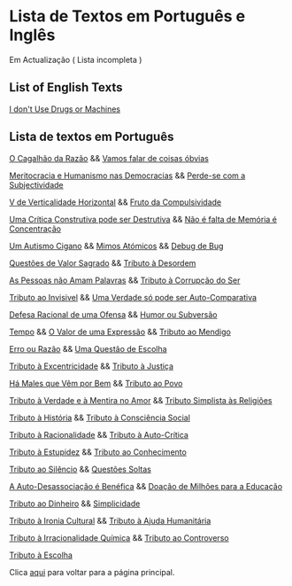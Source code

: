 # Lista de Textos em Português e Inglês

Em Actualização ( Lista incompleta )

## List of English Texts

[I don't Use Drugs or Machines](./en/Drugs_or_Machines.md)

## Lista de textos em Português

[O Cagalhão da Razão](./pt/O_Cagalhão_Da_Razão.md) && [Vamos falar de coisas óbvias](./pt/Vamos_falar_de_coisas_obvias.md)

[Meritocracia e Humanismo nas Democracias](./pt/Meritocracia_e_Humanismo_na_Democracia.md) && [Perde-se com a Subjectividade](./pt/Perde-se_com_a_subjectividade.md)

[V de Verticalidade Horizontal](./pt/V_de_verticalidade_horizontal.md) && [Fruto da Compulsividade](./pt/Fruto_da_Compulsividade.md)

[Uma Crítica Construtiva pode ser Destrutiva](./pt/Critica_construtiva_destrutiva.md) && [Não é falta de Memória é Concentração](./pt/Falta_de_Memoria.md)

[Um Autismo Cigano](./pt/Autismo_Cigano.md) && [Mimos Atómicos](./pt/Mimos_Atomicos.md) && [Debug de Bug](./pt/Debug_the_Bug.md)

[Questões de Valor Sagrado](./pt/Questoes_de_valor_sagrado.md) && [Tributo à Desordem](./pt/Tributo_a_Desordem.md)

[As Pessoas não Amam Palavras](./pt/Pessoas_nao_amam_palavras.md) && [Tributo à Corrupção do Ser](./pt/Corrupcao_do_ser.md)

[Tributo ao Invisivel](./pt/Tributo_ao_Invisivel.md) && [Uma Verdade só pode ser Auto-Comparativa](./pt/Verdade_auto_comparativa.md)

[Defesa Racional de uma Ofensa](./pt/Defesa_Racional_Ofensa.md) && [Humor ou Subversão](./pt/Humor_Subversao.md)

[Tempo](./pt/Tempo.md) && [O Valor de uma Expressão](./pt/Valor_Expressao.md) && [Tributo ao Mendigo](./pt/Mendigar.md)

[Erro ou Razão](./pt/Erro_ou_Razao.md) && [Uma Questão de Escolha](./pt/Questao_de_Escolha.md)

[Tributo à Excentricidade](./pt/Excentricidade.md) && [Tributo à Justiça](./pt/Justica.md)

[Há Males que Vêm por Bem](./pt/Males_Bem.md) && [Tributo ao Povo](./pt/Povo.md)

[Tributo à Verdade e à Mentira no Amor](./pt/Verdade_Mentira_Amor.md) && [Tributo Simplista às Religiões](./pt/Religiao.md)

[Tributo à História](./pt/Historia.md) && [Tributo à Consciência Social](./pt/Consciencia_Social.md)

[Tributo à Racionalidade](./pt/Racionalidade.md) && [Tributo à Auto-Crítica](./pt/Auto_Critica.md)

[Tributo à Estupidez](./pt/Estupidez.md) && [Tributo ao Conhecimento](./pt/Conhecimento.md)

[Tributo ao Silêncio](./pt/Silencio.md) && [Questões Soltas](./pt/Questoes_Soltas.md)

[A Auto-Desassociação é Benéfica](./pt/Desassocia.md) && [Doação de Milhões para a Educação](./pt/Milhoes_Educa.md)

[Tributo ao Dinheiro](./pt/Dinheiro.md) && [Simplicidade](./pt/Simplicidade.md)

[Tributo à Ironia Cultural](./pt/Ironia_Cultural.md) && [Tributo à Ajuda Humanitária](./pt/Ajuda_Humanitaria.md)

[Tributo à Irracionalidade Química](./pt/Irracionalidade_Quimica.md) && [Tributo ao Controverso](./pt/Controverso.md)

[Tributo à Escolha](./pt/Escolha.md)

Clica [aqui](../README.md) para voltar para a página principal.
